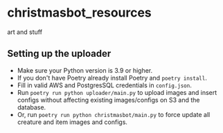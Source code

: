 # christmasbot_resources

art and stuff

## Setting up the uploader

- Make sure your Python version is 3.9 or higher.
- If you don't have Poetry already install Poetry and `poetry install`.
- Fill in valid AWS and PostgresSQL credentials in `config.json`.
- Run `poetry run python uploader/main.py` to upload images and insert configs
  without affecting existing images/configs on S3 and the database.
- Or, run `poetry run python christmasbot/main.py` to force update all creature
  and item images and configs.
